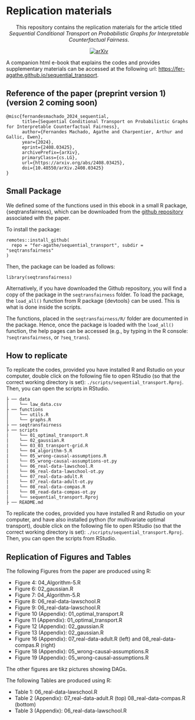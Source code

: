 # Replication materials

<div align="center">
This repository contains the replication materials for the article titled 
<i>Sequential Conditional Transport on Probabilistic Graphs for Interpretable Counterfactual Fairness</i>.

[![arXiv](https://img.shields.io/badge/arXiv-2408.03425-b31b1b.svg)](https://arxiv.org/abs/2408.03425)
</div>

A companion html e-book that explains the codes and provides supplementary materials can be accessed at the following url: <https://fer-agathe.github.io/sequential_transport>.

## Reference of the paper (preprint version 1) (version 2 coming soon)

```
@misc{fernandesmachado_2024_sequential,
      title={Sequential Conditional Transport on Probabilistic Graphs for Interpretable Counterfactual Fairness}, 
      author={Fernandes Machado, Agathe and Charpentier, Arthur and Gallic, Ewen},
      year={2024},
      eprint={2408.03425},
      archivePrefix={arXiv},
      primaryClass={cs.LG},
      url={https://arxiv.org/abs/2408.03425}, 
      doi={10.48550/arXiv.2408.03425}
}
```

## Small Package

We defined some of the functions used in this ebook in a small R package, {seqtransfairness}, which can be downloaded from the [github repository](https://github.com/fer-agathe/sequential_transport) associated with the paper.

To install the package:
```{r install-package, eval=FALSE}
remotes::install_github(
  repo = "fer-agathe/sequential_transport", subdir = "seqtransfairness"
)
```

Then, the package can be loaded as follows:
```{r, message=FALSE, warning=FALSE}
library(seqtransfairness)
```

Alternatively, if you have downloaded the Github repository, you will find a copy of the package in the `seqtransfairness` folder. To load the package, the `load_all()` function from R package {devtools} can be used. This is what is done inside the scripts.


The functions, placed in the `seqtransfairness/R/` folder are documented in the package. Hence, once the package is loaded with the `load_all()` function, the help pages can be accessed (e.g., by typing in the R console: `?seqtransfairness`, or `?seq_trans`).


## How to replicate

To replicate the codes, provided you have installed R and Rstudio on your computer, double click on the following file to open RStudio (so that the correct working directory is set): `./scripts/sequential_transport.Rproj`. Then, you can open the scripts in RStudio.

```
├ ── data
│    └── law_data.csv
├ ── functions
│    └── utils.R
│    └── graphs.R
├ ── seqtransfairness
├ ── scripts
|    └── 01_optimal_transport.R
|    └── 02_gaussian.R
|    └── 03_03_transport-grid.R
|    └── 04_algorithm-5.R
|    └── 05_wrong-causal-assumptions.R
|    └── 05_wrong-causal-assumptions-ot.py
|    └── 06_real-data-lawschool.R
|    └── 06_real-data-lawschool-ot.py
|    └── 07_real-data-adult.R
|    └── 07_real-data-adult-ot.py
|    └── 08_real-data-compas.R
|    └── 08_read-data-compas-ot.py
|    └── sequential_transport.Rproj
├ ── README.md
```

To replicate the codes, provided you have installed R and Rstudio on your computer, and have also installed python (for multivariate optimal transport), double click on the following file to open RStudio (so that the correct working directory is set): `./scripts/sequential_transport.Rproj`. Then, you can open the scripts from RStudio.


## Replication of Figures and Tables

The following Figures from the paper are produced using R:

- Figure 4: 04_Algorithm-5.R
- Figure 6: 02_gaussian.R
- Figure 7: 04_Algorithm-5.R
- Figure 8: 06_real-data-lawschool.R
- Figure 9: 06_real-data-lawschool.R
- Figure 10 (Appendix): 01_optimal_transport.R
- Figure 11 (Appendix): 01_optimal_transport.R
- Figure 12 (Appendix): 02_gaussian.R
- Figure 13 (Appendix): 02_gaussian.R
- Figure 16 (Appendix): 07_real-data-adult.R (left) and 08_real-data-compas.R (right)
- Figure 18 (Appendix): 05_wrong-causal-assumptions.R
- Figure 19 (Appendix): 05_wrong-causal-assumptions.R

The other figures are tikz pictures showing DAGs.

The following Tables are produced using R:

- Table 1: 06_real-data-lawschool.R
- Table 2 (Appendix): 07_real-data-adult.R (top) 08_real-data-compas.R (bottom)
- Table 3 (Appendix): 06_real-data-lawschool.R

